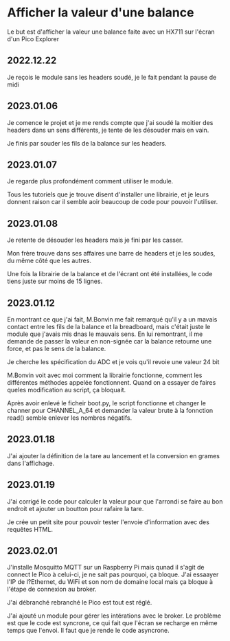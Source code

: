 # Afficher la valeur d'une balance

Le but est d'afficher la valeur une balance faite avec un HX711 sur l'écran d'un Pico Explorer

## 2022.12.22
Je reçois le module sans les headers soudé, je le fait pendant la pause de midi

## 2023.01.06
Je comence le projet et je me rends compte que j'ai soudé la moitier des headers dans un sens différents, je tente de les désouder mais en vain.

Je finis par souder les fils de la balance sur les headers.

## 2023.01.07
Je regarde plus profondément comment utiliser le module.

Tous les tutoriels que je trouve disent d'installer une librairie, et je leurs donnent raison car il semble aoir beaucoup de code pour pouvoir l'utiliser.

## 2023.01.08
Je retente de désouder les headers mais je fini par les casser.

Mon frère trouve dans ses affaires une barre de headers et je les soudes, du même côté que les autres.

Une fois la librairie de la balance et de l'écrant ont été installées, le code tiens juste sur moins de 15 lignes.

## 2023.01.12
En montrant ce que j'ai fait, M.Bonvin me fait remarqué qu'il y a un mavais contact entre les fils de la balance et la breadboard, mais c'était juste le module que j'avais mis dnas le mauvais sens. En lui remontrant, il me demande de passer la valeur en non-signée car la balance retourne une force, et pas le sens de la balance.

Je cherche les spécification du ADC et je vois qu'il revoie une valeur 24 bit

M.Bonvin voit avec moi comment la librairie fonctionne, comment les différentes méthodes appelée fonctionnent. Quand on a essayer de faires queles modification au script, ça bloquait.

Après avoir enlevé le ficheir boot.py, le script fonctionne et changer le channer pour CHANNEL_A_64 et demander la valeur brute à la fonnction read() semble enlever les nombres négatifs.

## 2023.01.18
J'ai ajouter la définition de la tare au lancement et la conversion en grames dans l'affichage.

## 2023.01.19
J'ai corrigé le code pour calculer la valeur pour que l'arrondi se faire au bon endroit et ajouter un boutton pour rafaire la tare.

Je crée un petit site pour pouvoir tester l'envoie d'information avec des requêtes HTML.

## 2023.02.01
J'installe Mosquitto MQTT sur un Raspberry Pi mais qunad il s'agit de connect le Pico à celui-ci, je ne sait pas pourquoi, ça bloque. J'ai essaayer l'IP de l?Ethernet, du WiFi et son nom de domaine local mais ça bloque à l'étape de connexion au broker.

J'ai débranché rebranché le Pico est tout est réglé.

J'ai ajouté un module pour gérer les intérations avec le broker. Le problème est que le code est syncrone, ce qui fait que l'écran se recharge en même temps que l'envoi. Il faut que je rende le code asyncrone.